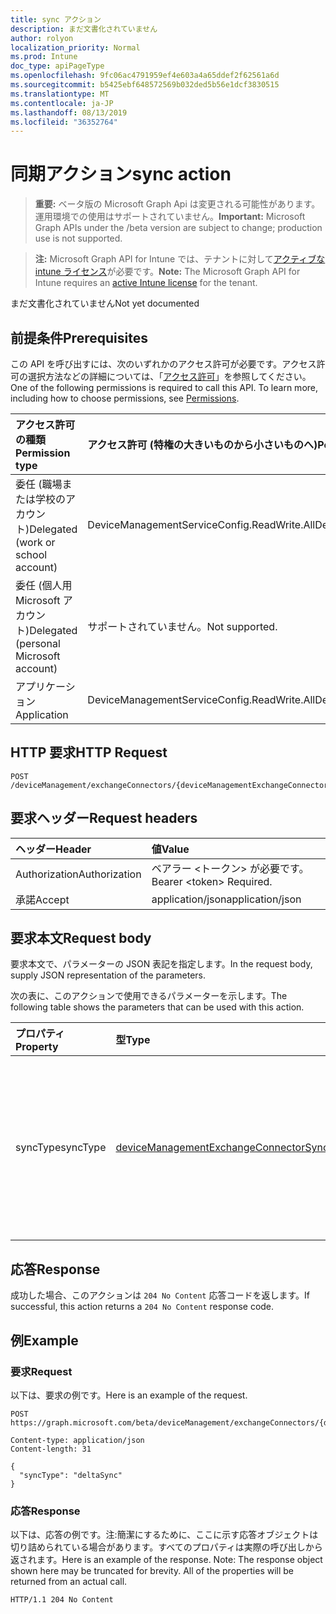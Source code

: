 ```yaml
---
title: sync アクション
description: まだ文書化されていません
author: rolyon
localization_priority: Normal
ms.prod: Intune
doc_type: apiPageType
ms.openlocfilehash: 9fc06ac4791959ef4e603a4a65ddef2f62561a6d
ms.sourcegitcommit: b5425ebf648572569b032ded5b56e1dcf3830515
ms.translationtype: MT
ms.contentlocale: ja-JP
ms.lasthandoff: 08/13/2019
ms.locfileid: "36352764"
---
```

# <a name="sync-action"></a><span data-ttu-id="57083-103">同期アクション</span><span class="sxs-lookup"><span data-stu-id="57083-103">sync action</span></span>

> <span data-ttu-id="57083-104">**重要:** ベータ版の Microsoft Graph Api は変更される可能性があります。運用環境での使用はサポートされていません。</span><span class="sxs-lookup"><span data-stu-id="57083-104">**Important:** Microsoft Graph APIs under the /beta version are subject to change; production use is not supported.</span></span>

> <span data-ttu-id="57083-105">**注:** Microsoft Graph API for Intune では、テナントに対して[アクティブな intune ライセンス](https://go.microsoft.com/fwlink/?linkid=839381)が必要です。</span><span class="sxs-lookup"><span data-stu-id="57083-105">**Note:** The Microsoft Graph API for Intune requires an [active Intune license](https://go.microsoft.com/fwlink/?linkid=839381) for the tenant.</span></span>

<span data-ttu-id="57083-106">まだ文書化されていません</span><span class="sxs-lookup"><span data-stu-id="57083-106">Not yet documented</span></span>

## <a name="prerequisites"></a><span data-ttu-id="57083-107">前提条件</span><span class="sxs-lookup"><span data-stu-id="57083-107">Prerequisites</span></span>
<span data-ttu-id="57083-p101">この API を呼び出すには、次のいずれかのアクセス許可が必要です。アクセス許可の選択方法などの詳細については、「[アクセス許可](/graph/permissions-reference)」を参照してください。</span><span class="sxs-lookup"><span data-stu-id="57083-p101">One of the following permissions is required to call this API. To learn more, including how to choose permissions, see [Permissions](/graph/permissions-reference).</span></span>

|<span data-ttu-id="57083-110">アクセス許可の種類</span><span class="sxs-lookup"><span data-stu-id="57083-110">Permission type</span></span>|<span data-ttu-id="57083-111">アクセス許可 (特権の大きいものから小さいものへ)</span><span class="sxs-lookup"><span data-stu-id="57083-111">Permissions (from most to least privileged)</span></span>|
|:---|:---|
|<span data-ttu-id="57083-112">委任 (職場または学校のアカウント)</span><span class="sxs-lookup"><span data-stu-id="57083-112">Delegated (work or school account)</span></span>|<span data-ttu-id="57083-113">DeviceManagementServiceConfig.ReadWrite.All</span><span class="sxs-lookup"><span data-stu-id="57083-113">DeviceManagementServiceConfig.ReadWrite.All</span></span>|
|<span data-ttu-id="57083-114">委任 (個人用 Microsoft アカウント)</span><span class="sxs-lookup"><span data-stu-id="57083-114">Delegated (personal Microsoft account)</span></span>|<span data-ttu-id="57083-115">サポートされていません。</span><span class="sxs-lookup"><span data-stu-id="57083-115">Not supported.</span></span>|
|<span data-ttu-id="57083-116">アプリケーション</span><span class="sxs-lookup"><span data-stu-id="57083-116">Application</span></span>|<span data-ttu-id="57083-117">DeviceManagementServiceConfig.ReadWrite.All</span><span class="sxs-lookup"><span data-stu-id="57083-117">DeviceManagementServiceConfig.ReadWrite.All</span></span>|

## <a name="http-request"></a><span data-ttu-id="57083-118">HTTP 要求</span><span class="sxs-lookup"><span data-stu-id="57083-118">HTTP Request</span></span>
<!-- {
  "blockType": "ignored"
}
-->
``` http
POST /deviceManagement/exchangeConnectors/{deviceManagementExchangeConnectorId}/sync
```

## <a name="request-headers"></a><span data-ttu-id="57083-119">要求ヘッダー</span><span class="sxs-lookup"><span data-stu-id="57083-119">Request headers</span></span>
|<span data-ttu-id="57083-120">ヘッダー</span><span class="sxs-lookup"><span data-stu-id="57083-120">Header</span></span>|<span data-ttu-id="57083-121">値</span><span class="sxs-lookup"><span data-stu-id="57083-121">Value</span></span>|
|:---|:---|
|<span data-ttu-id="57083-122">Authorization</span><span class="sxs-lookup"><span data-stu-id="57083-122">Authorization</span></span>|<span data-ttu-id="57083-123">ベアラー &lt;トークン&gt; が必要です。</span><span class="sxs-lookup"><span data-stu-id="57083-123">Bearer &lt;token&gt; Required.</span></span>|
|<span data-ttu-id="57083-124">承諾</span><span class="sxs-lookup"><span data-stu-id="57083-124">Accept</span></span>|<span data-ttu-id="57083-125">application/json</span><span class="sxs-lookup"><span data-stu-id="57083-125">application/json</span></span>|

## <a name="request-body"></a><span data-ttu-id="57083-126">要求本文</span><span class="sxs-lookup"><span data-stu-id="57083-126">Request body</span></span>
<span data-ttu-id="57083-127">要求本文で、パラメーターの JSON 表記を指定します。</span><span class="sxs-lookup"><span data-stu-id="57083-127">In the request body, supply JSON representation of the parameters.</span></span>

<span data-ttu-id="57083-128">次の表に、このアクションで使用できるパラメーターを示します。</span><span class="sxs-lookup"><span data-stu-id="57083-128">The following table shows the parameters that can be used with this action.</span></span>

|<span data-ttu-id="57083-129">プロパティ</span><span class="sxs-lookup"><span data-stu-id="57083-129">Property</span></span>|<span data-ttu-id="57083-130">型</span><span class="sxs-lookup"><span data-stu-id="57083-130">Type</span></span>|<span data-ttu-id="57083-131">説明</span><span class="sxs-lookup"><span data-stu-id="57083-131">Description</span></span>|
|:---|:---|:---|
|<span data-ttu-id="57083-132">syncType</span><span class="sxs-lookup"><span data-stu-id="57083-132">syncType</span></span>|[<span data-ttu-id="57083-133">deviceManagementExchangeConnectorSyncType</span><span class="sxs-lookup"><span data-stu-id="57083-133">deviceManagementExchangeConnectorSyncType</span></span>](../resources/intune-onboarding-devicemanagementexchangeconnectorsynctype.md)|<span data-ttu-id="57083-134">実行される同期の種類。完全同期またはデルタ同期のどちらかです。</span><span class="sxs-lookup"><span data-stu-id="57083-134">The type of sync which will be executed, full sync or delta sync.</span></span>|



## <a name="response"></a><span data-ttu-id="57083-135">応答</span><span class="sxs-lookup"><span data-stu-id="57083-135">Response</span></span>
<span data-ttu-id="57083-136">成功した場合、このアクションは `204 No Content` 応答コードを返します。</span><span class="sxs-lookup"><span data-stu-id="57083-136">If successful, this action returns a `204 No Content` response code.</span></span>

## <a name="example"></a><span data-ttu-id="57083-137">例</span><span class="sxs-lookup"><span data-stu-id="57083-137">Example</span></span>

### <a name="request"></a><span data-ttu-id="57083-138">要求</span><span class="sxs-lookup"><span data-stu-id="57083-138">Request</span></span>
<span data-ttu-id="57083-139">以下は、要求の例です。</span><span class="sxs-lookup"><span data-stu-id="57083-139">Here is an example of the request.</span></span>
``` http
POST https://graph.microsoft.com/beta/deviceManagement/exchangeConnectors/{deviceManagementExchangeConnectorId}/sync

Content-type: application/json
Content-length: 31

{
  "syncType": "deltaSync"
}
```

### <a name="response"></a><span data-ttu-id="57083-140">応答</span><span class="sxs-lookup"><span data-stu-id="57083-140">Response</span></span>
<span data-ttu-id="57083-p102">以下は、応答の例です。注:簡潔にするために、ここに示す応答オブジェクトは切り詰められている場合があります。すべてのプロパティは実際の呼び出しから返されます。</span><span class="sxs-lookup"><span data-stu-id="57083-p102">Here is an example of the response. Note: The response object shown here may be truncated for brevity. All of the properties will be returned from an actual call.</span></span>
``` http
HTTP/1.1 204 No Content
```






